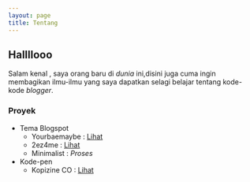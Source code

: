 ```yaml
---
layout: page
title: Tentang
---
```


## Hallllooo
Salam kenal , saya orang baru di <em>dunia</em> ini,disini juga cuma ingin membagikan ilmu-ilmu yang saya dapatkan selagi belajar tentang kode-kode <em>blogger</em>.

### Proyek
* Tema Blogspot
   - Yourbaemaybe : [Lihat](https://urbaemyb.blogspot.com)
   - 2ez4me : [Lihat](https://toez4me.blogspot.com/)
   - Minimalist : _Proses_
* Kode-pen 
   - Kopizine CO : [Lihat](https://codepen.io/yourbaemyb/full/bmPBxr/)

